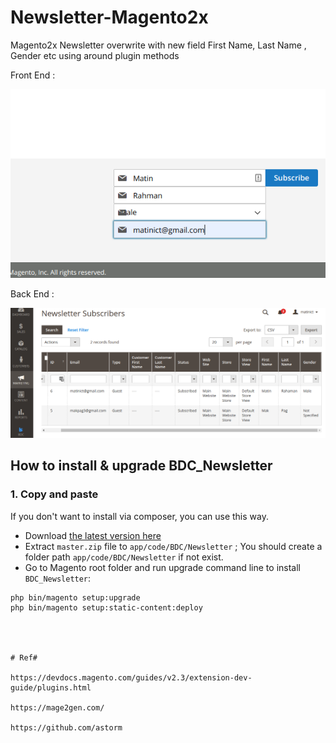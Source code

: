 # Newsletter-Magento2x

Magento2x Newsletter overwrite with new field First Name, Last Name , Gender etc using around plugin methods 


Front End :

![Front End ](https://github.com/bdcrops/BDC_Newsletter/blob/master/view/frontend/web/images/newsletter-front.png)


Back End :


![Back End](https://github.com/bdcrops/BDC_Newsletter/blob/master/view/adminhtml/web/images/newsletter-backend.png)


## How to install & upgrade BDC_Newsletter


### 1. Copy and paste

If you don't want to install via composer, you can use this way.

- Download [the latest version here](https://github.com/bdcrops/BDC_Newsletter/archive/master.zip)
- Extract `master.zip` file to `app/code/BDC/Newsletter` ; You should create a folder path `app/code/BDC/Newsletter` if not exist.
- Go to Magento root folder and run upgrade command line to install `BDC_Newsletter`:

```
php bin/magento setup:upgrade
php bin/magento setup:static-content:deploy




# Ref#

https://devdocs.magento.com/guides/v2.3/extension-dev-guide/plugins.html

https://mage2gen.com/

https://github.com/astorm
